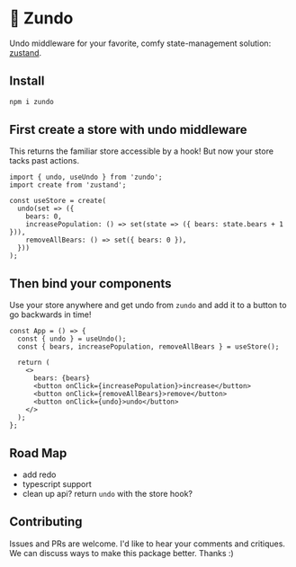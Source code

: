 # 🍜 Zundo

Undo middleware for your favorite, comfy state-management solution: [zustand](https://github.com/pmndrs/zustand).

## Install

```sh
npm i zundo
```

## First create a store with undo middleware

This returns the familiar store accessible by a hook! But now your store tacks past actions.

```tsx
import { undo, useUndo } from 'zundo';
import create from 'zustand';

const useStore = create(
  undo(set => ({
    bears: 0,
    increasePopulation: () => set(state => ({ bears: state.bears + 1 })),
    removeAllBears: () => set({ bears: 0 }),
  }))
);
```

## Then bind your components

Use your store anywhere and get undo from `zundo` and add it to a button to go backwards in time!

```tsx
const App = () => {
  const { undo } = useUndo();
  const { bears, increasePopulation, removeAllBears } = useStore();

  return (
    <>
      bears: {bears}
      <button onClick={increasePopulation}>increase</button>
      <button onClick={removeAllBears}>remove</button>
      <button onClick={undo}>undo</button>
    </>
  );
};
```

## Road Map

- add redo
- typescript support
- clean up api? return `undo` with the store hook?

## Contributing

Issues and PRs are welcome. I'd like to hear your comments and critiques. We can discuss ways to make this package better. Thanks :)
